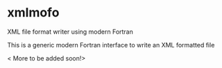 # xmlmofo
XML file format writer using modern Fortran

This is a generic modern Fortran interface to write an XML formatted file

< More to be added soon!>
